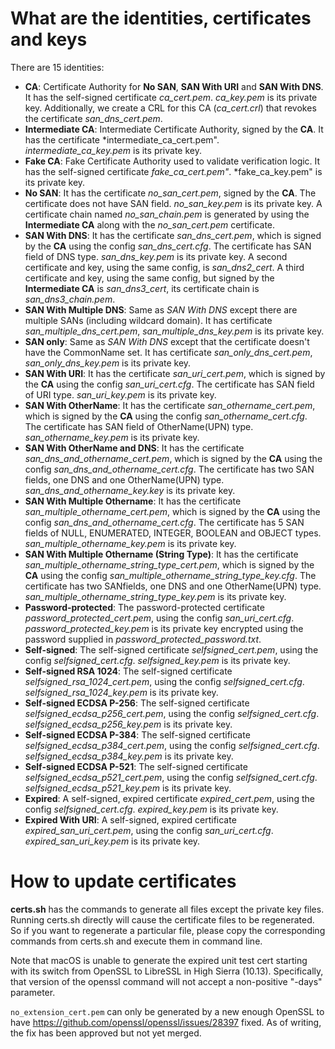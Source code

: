 # What are the identities, certificates and keys
There are 15 identities:
- **CA**: Certificate Authority for **No SAN**, **SAN With URI** and **SAN With
  DNS**. It has the self-signed certificate *ca_cert.pem*. *ca_key.pem* is its
  private key. Additionally, we create a CRL for this CA (*ca_cert.crl*) that
  revokes the certificate *san_dns_cert.pem*.
- **Intermediate CA**: Intermediate Certificate Authority, signed by the **CA**.
  It has the certificate *intermediate_ca_cert.pem". *intermediate_ca_key.pem*
  is its private key.
- **Fake CA**: Fake Certificate Authority used to validate verification logic.
  It has the self-signed certificate *fake_ca_cert.pem"*. *fake_ca_key.pem" is
  its private key.
- **No SAN**: It has the certificate *no_san_cert.pem*, signed by the **CA**.
  The certificate does not have SAN field. *no_san_key.pem* is its private key.
  A certificate chain named *no_san_chain.pem* is generated by using the
  **Intermediate CA** along with the *no_san_cert.pem* certificate.
- **SAN With DNS**: It has the certificate *san_dns_cert.pem*, which is signed
  by the **CA** using the config *san_dns_cert.cfg*. The certificate has SAN
  field of DNS type. *san_dns_key.pem* is its private key. A second certificate
  and key, using the same config, is *san_dns2_cert*. A third certificate and key,
  using the same config, but signed by the **Intermediate CA** is *san_dns3_cert*,
  its certificate chain is *san_dns3_chain.pem*.
- **SAN With Multiple DNS**: Same as *SAN With DNS* except there are multiple
  SANs (including wildcard domain). It has certificate *san_multiple_dns_cert.pem*,
  *san_multiple_dns_key.pem* is its private key.
- **SAN only**: Same as *SAN With DNS* except that the certificate doesn't have the
  CommonName set. It has certificate *san_only_dns_cert.pem*, *san_only_dns_key.pem*
  is its private key.
- **SAN With URI**: It has the certificate *san_uri_cert.pem*, which is signed
  by the **CA** using the config *san_uri_cert.cfg*. The certificate has SAN
  field of URI type. *san_uri_key.pem* is its private key.
- **SAN With OtherName**: It has the certificate *san_othername_cert.pem*, which is signed
  by the **CA** using the config *san_othername_cert.cfg*. The certificate has SAN
  field of OtherName(UPN) type. *san_othername_key.pem* is its private key.
- **SAN With OtherName and DNS**: It has the certificate *san_dns_and_othername_cert.pem*, which is signed
  by the **CA** using the config *san_dns_and_othername_cert.cfg*. The certificate has two SAN
  fields, one DNS and one OtherName(UPN) type. *san_dns_and_othername_key.key* is its private key.
- **SAN With Multiple Othername**: It has the certificate *san_multiple_othername_cert.pem*, which is signed
  by the **CA** using the config *san_dns_and_othername_cert.cfg*. The certificate has 5 SAN fields
  of NULL, ENUMERATED, INTEGER, BOOLEAN and OBJECT types. *san_multiple_othername_key.pem* is its private key.
- **SAN With Multiple Othername (String Type)**: It has the certificate
  *san_multiple_othername_string_type_cert.pem*, which is signed by the **CA** using the config
  *san_multiple_othername_string_type_key.cfg*. The certificate has two SANfields, one DNS and one
  OtherName(UPN) type. *san_multiple_othername_string_type_key.pem* is its private key.
- **Password-protected**: The password-protected certificate *password_protected_cert.pem*,
  using the config *san_uri_cert.cfg*. *password_protected_key.pem* is
  its private key encrypted using the password supplied in *password_protected_password.txt*.
- **Self-signed**: The self-signed certificate *selfsigned_cert.pem*, using the
  config *selfsigned_cert.cfg*. *selfsigned_key.pem* is its private key.
- **Self-signed RSA 1024**: The self-signed certificate *selfsigned_rsa_1024_cert.pem*,
  using the config *selfsigned_cert.cfg*. *selfsigned_rsa_1024_key.pem* is
  its private key.
- **Self-signed ECDSA P-256**: The self-signed certificate *selfsigned_ecdsa_p256_cert.pem*,
  using the config *selfsigned_cert.cfg*. *selfsigned_ecdsa_p256_key.pem* is
  its private key.
- **Self-signed ECDSA P-384**: The self-signed certificate *selfsigned_ecdsa_p384_cert.pem*,
  using the config *selfsigned_cert.cfg*. *selfsigned_ecdsa_p384_key.pem* is
  its private key.
- **Self-signed ECDSA P-521**: The self-signed certificate *selfsigned_ecdsa_p521_cert.pem*,
  using the config *selfsigned_cert.cfg*. *selfsigned_ecdsa_p521_key.pem* is
  its private key.
- **Expired**: A self-signed, expired certificate *expired_cert.pem*,
  using the config *selfsigned_cert.cfg*. *expired_key.pem* is its private
  key.
- **Expired With URI**: A self-signed, expired certificate *expired_san_uri_cert.pem*,
  using the config *san_uri_cert.cfg*. *expired_san_uri_key.pem* is its private
  key.

# How to update certificates
**certs.sh** has the commands to generate all files except the private key
files. Running certs.sh directly will cause the certificate files to be
regenerated. So if you want to regenerate a particular file, please copy the
corresponding commands from certs.sh and execute them in command line.

Note that macOS is unable to generate the expired unit test cert starting
with its switch from OpenSSL to LibreSSL in High Sierra (10.13). Specifically,
that version of the openssl command will not accept a non-positive "-days"
parameter.

`no_extension_cert.pem` can only be generated by a new enough OpenSSL to have
https://github.com/openssl/openssl/issues/28397 fixed. As of writing, the fix
has been approved but not yet merged.
